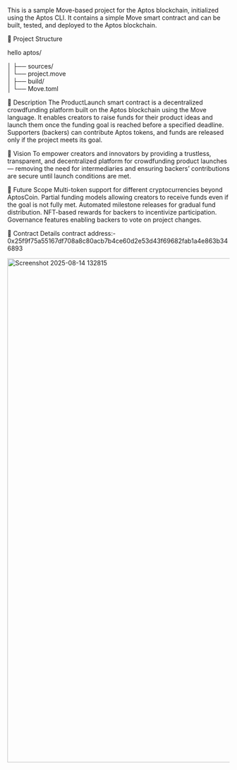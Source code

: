 This is a sample Move-based project for the Aptos blockchain, initialized using the Aptos CLI. It contains a simple Move smart contract and can be built, tested, and deployed to the Aptos blockchain.

📂 Project Structure

hello aptos/

│
├── sources/  
│   └── project.move        
│
├── build/                 
│
└── Move.toml              

📜 Description
The ProductLaunch smart contract is a decentralized crowdfunding platform built on the Aptos blockchain using the Move language.
It enables creators to raise funds for their product ideas and launch them once the funding goal is reached before a specified deadline.
Supporters (backers) can contribute Aptos tokens, and funds are released only if the project meets its goal.

🎯 Vision
To empower creators and innovators by providing a trustless, transparent, and decentralized platform for crowdfunding product launches — removing the need for intermediaries and ensuring backers’ contributions are secure until launch conditions are met.

🔮 Future Scope
Multi-token support for different cryptocurrencies beyond AptosCoin.
Partial funding models allowing creators to receive funds even if the goal is not fully met.
Automated milestone releases for gradual fund distribution.
NFT-based rewards for backers to incentivize participation.
Governance features enabling backers to vote on project changes.

📄 Contract Details
contract address:- 
0x25f9f75a55167df708a8c80acb7b4ce60d2e53d43f69682fab1a4e863b346893

<img width="1917" height="1143" alt="Screenshot 2025-08-14 132815" src="https://github.com/user-attachments/assets/9beb2133-fd82-4918-9ed5-ee0e53105978" />


